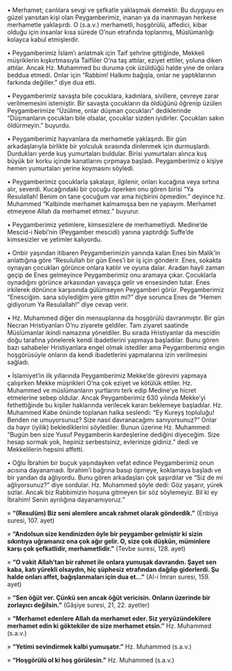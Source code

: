 [//]: # (# **Hz. Muhammed’in &#40;s.a.v.&#41; Merhametli ve Affedici Oluşu**)

• Merhamet; canlılara sevgi ve şefkatle yaklaşmak demektir. Bu duyguyu en güzel yansıtan kişi olan Peygamberimiz, inanan ya da inanmayan herkese merhametle yaklaşırdı. O (s.a.v.) merhametli, hoşgörülü, affedici, kibar olduğu için insanlar kısa sürede O’nun etrafında toplanmış, Müslümanlığı kolayca kabul etmişlerdir.

• Peygamberimiz İslam’ı anlatmak için Taif şehrine gittiğinde, Mekkeli müşriklerin kışkırtmasıyla Taifliler O’na taş attılar, eziyet ettiler, yoluna diken attılar. Ancak Hz. Muhammed bu duruma çok üzüldüğü halde yine de onlara beddua etmedi. Onlar için “Rabbim! Halkımı bağışla, onlar ne yaptıklarının farkında değiller.” diye dua etti.

• Peygamberimiz savaşta bile çocuklara, kadınlara, sivillere, çevreye zarar verilmemesini istemiştir. Bir savaşta çocukların da öldüğünü öğrenip üzülen Peygamberimize “Üzülme, onlar düşman çocukları” dediklerinde “Düşmanların çocukları bile olsalar, çocuklar sizden iyidirler. Çocukları sakın öldürmeyin.” buyurdu.

• Peygamberimiz hayvanlara da merhametle yaklaşırdı. Bir gün arkadaşlarıyla birlikte bir yolculuk sırasında dinlenmek için durmuşlardı. Durdukları yerde kuş yumurtaları buldular. Birisi yumurtaları alınca kuş büyük bir korku içinde kanatlarını çırpmaya başladı. Peygamberimiz o kişiye hemen yumurtaları yerine koymasını söyledi.

• Peygamberimiz çocuklarla şakalaşır, ilgilenir, onları kucağına veya sırtına alır, severdi. Kucağındaki bir çocuğu öperken onu gören birisi “Ya Resulallah! Benim on tane çocuğum var ama hiçbirini öpmedim.” deyince hz. Muhammed “Kalbinde merhamet kalmamışsa ben ne yapayım. Merhamet etmeyene Allah da merhamet etmez.” buyurur.

• Peygamberimiz yetimlere, kimsesizlere de merhametliydi. Medine’de Mescid-i Nebi’nin (Peygamber mescidi) yanına yaptırdığı Suffe’de kimsesizler ve yetimler kalıyordu.

• Onbir yaşından itibaren Peygamberimizin yanında kalan Enes bin Malik’in anlattığına göre “Resulullah bir gün Enes’i bir iş için gönderir. Enes, sokakta oynayan çocukları görünce onlara katılır ve oyuna dalar. Aradan hayli zaman geçip de Enes gelmeyince Peygamberimiz onu aramaya çıkar. Çocuklarla oynadığını görünce arkasından yavaşça gelir ve ensesinden tutar. Enes irkilerek dönünce karşısında gülümseyen Peygamberi görür. Peygamberimiz “Enesciğim. sana söylediğim yere gittin mi?” diye sorunca Enes de “Hemen gidiyorum Ya Resulallah!” diye cevap verir.

• Hz. Muhammed diğer din mensuplarına da hoşgörülü davranmıştır. Bir gün Necran Hristiyanları O’nu ziyarete geldiler. Tam ziyaret saatinde Müslümanlar ikindi namazına yöneldiler. Bu sırada Hristiyanlar da mescidin doğu tarafına yönelerek kendi ibadetlerini yapmaya başladılar. Bunu gören bazı sahabeler Hristiyanlara engel olmak istediler ama Peygamberimiz engin hoşgörüsüyle onların da kendi ibadetlerini yapmalarına izin verilmesini sağladı.

• İslamiyet’in ilk yıllarında Peygamberimiz Mekke’de görevini yapmaya çalışırken Mekke müşrikleri O’na çok eziyet ve kötülük ettiler. Hz. Muhammed ve müslümanların yurtlarını terk edip Medine’ye hicret etmelerine sebep oldular. Ancak Peygamberimiz 630 yılında Mekke’yi fethettiğinde bu kişiler haklarında verilecek kararı beklemeye başladılar. Hz. Muhammed Kabe önünde toplanan halka seslendi: “Ey Kureyş topluluğu! Benden ne umuyorsunuz? Size nasıl davranacağımı sanıyorsunuz?”
Onlar da hayır (iyilik) beklediklerini söylediler. Bunun üzerine Hz. Muhammed:
“Bugün ben size Yusuf Peygamberin kardeşlerine dediğini diyeceğim. Size hesap sormak yok, hepiniz serbestsiniz, evlerinize gidiniz.” dedi ve Mekkelilerin hepsini affetti.

• Oğlu İbrahim bir buçuk yaşındayken vefat edince Peygamberimiz onun acısına dayanamadı. İbrahim’i bağrına basıp öpmeye, koklamaya başladı ve bir yandan da ağlıyordu. Bunu gören arkadaşları çok şaşırdılar ve “Siz de mi ağlıyorsunuz?” diye sordular. Hz. Muhammed şöyle dedi: Göz yaşarır, yürek sızlar. Ancak biz Rabbimizin hoşuna gitmeyen bir söz söylemeyiz. Bil ki ey İbrahim! Senin ayrılığına dayanamıyoruz.”

» **“(Resulüm) Biz seni alemlere ancak rahmet olarak gönderdik.”** (Enbiya suresi, 107. ayet)

» **“Andolsun size kendinizden öyle bir peygamber gelmiştir ki sizin sıkıntıya uğramanız ona çok ağır gelir. O, size çok düşkün, müminlere karşı çok şefkatlidir, merhametlidir.”** (Tevbe suresi, 128. ayet)

» **“O vakit Allah’tan bir rahmet ile onlara yumuşak davrandın. Şayet sen kaba, katı yürekli olsaydın, hiç şüphesiz etrafından dağılıp giderlerdi. Şu halde onları affet, bağışlanmaları için dua et…”** (Al-i İmran suresi, 159. ayet)

» **“Sen öğüt ver. Çünkü sen ancak öğüt vericisin. Onların üzerinde bir zorlayıcı değilsin.”** (Gâşiye suresi, 21, 22. ayetler)

» **“Merhamet edenlere Allah da merhamet eder. Siz yeryüzündekilere merhamet edin ki göktekiler de size merhamet etsin.”** Hz. Muhammed (s.a.v.)

» **“Yetimi sevindirmek kalbi yumuşatır.”** Hz. Muhammed (s.a.v.)

» **“Hoşgörülü ol ki hoş görülesin.”** Hz. Muhammed (s.a.v.)
